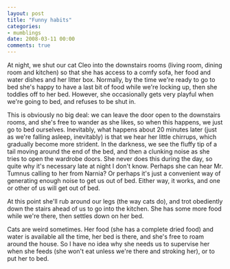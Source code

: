 ```yaml
---
layout: post
title: "Funny habits"
categories:
- mumblings
date: 2008-03-11 00:00
comments: true
---
```


<p>At night, we shut our cat Cleo into the downstairs rooms (living room, dining room and kitchen) so that she has access to a comfy sofa, her food and water dishes and her litter box. Normally, by the time we're ready to go to bed she's happy to have a last bit of food while we're locking up, then she toddles off to her bed. However, she occasionally gets very playful when we're going to bed, and refuses to be shut in.</p>

<p>This is obviously no big deal: we can leave the door open to the downstairs rooms, and she's free to wander as she likes, so when this happens, we just go to bed ourselves. Inevitably, what happens about 20 minutes later (just as we're falling asleep, inevitably) is that we hear her little chirrups, which gradually become more strident. In the darkness, we see the fluffy tip of a tail moving around the end of the bed, and then a clunking noise as she tries to open the wardrobe doors. She never does this during the day, so quite why it's necessary late at night I don't know. Perhaps she can hear Mr. Tumnus calling to her from Narnia? Or perhaps it's just a convenient way of generating enough noise to get us out of bed. Either way, it works, and one or other of us will get out of bed.</p>

<p>At this point she'll rub around our legs (the way cats do), and trot obediently down the stairs ahead of us to go into the kitchen. She has some more food while we're there, then settles down on her bed.</p>

<p>Cats are weird sometimes. Her food (she has a complete dried food) and water is available all the time, her bed is there, and she's free to roam around the house. So I have no idea why she needs us to supervise her when she feeds (she won't eat unless we're there and stroking her), or to put her to bed.</p>


